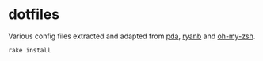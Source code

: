dotfiles
========

Various config files extracted and adapted from [pda](http://github.com/pda), [ryanb](https://github.com/ryanb) and [oh-my-zsh](https://github.com/robbyrussell/oh-my-zsh).

```
rake install
```